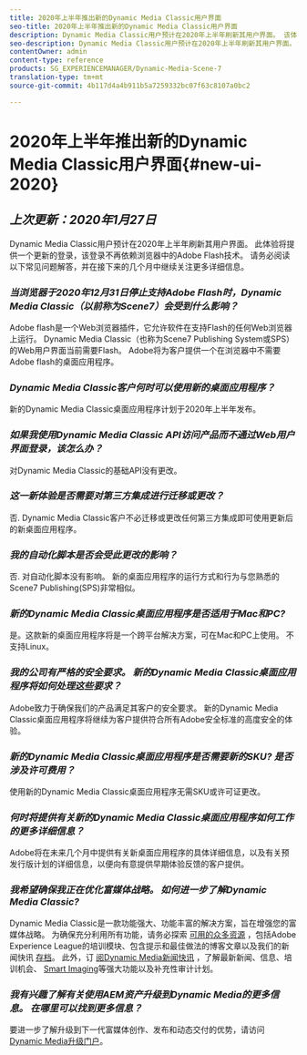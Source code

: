 ```yaml
---
title: 2020年上半年推出新的Dynamic Media Classic用户界面
seo-title: 2020年上半年推出新的Dynamic Media Classic用户界面
description: Dynamic Media Classic用户预计在2020年上半年刷新其用户界面。 该体验将提供一个包含有价值资源链接的更新登录，此更新将不再依赖浏览器中的Adobe flash技术。
seo-description: Dynamic Media Classic用户预计在2020年上半年刷新其用户界面。 该体验将提供一个包含有价值资源链接的更新登录，此更新将不再依赖浏览器中的Adobe flash技术。
contentOwner: admin
content-type: reference
products: SG_EXPERIENCEMANAGER/Dynamic-Media-Scene-7
translation-type: tm+mt
source-git-commit: 4b117d4a4b911b5a7259332bc07f63c8107a0bc2

---
```



# 2020年上半年推出新的Dynamic Media Classic用户界面{#new-ui-2020}

## _上次更新：2020年1月27日_

Dynamic Media Classic用户预计在2020年上半年刷新其用户界面。 此体验将提供一个更新的登录，该登录不再依赖浏览器中的Adobe Flash技术。 请务必阅读以下常见问题解答，并在接下来的几个月中继续关注更多详细信息。

### **_当浏览器于2020年12月31日停止支持Adobe Flash时，Dynamic Media Classic（以前称为Scene7）会受到什么影响？_**

Adobe flash是一个Web浏览器插件，它允许软件在支持Flash的任何Web浏览器上运行。 Dynamic Media Classic（也称为Scene7 Publishing System或SPS）的Web用户界面当前需要Flash。 Adobe将为客户提供一个在浏览器中不需要Adobe flash的桌面应用程序。

### **_Dynamic Media Classic客户何时可以使用新的桌面应用程序？_**

新的Dynamic Media Classic桌面应用程序计划于2020年上半年发布。

### **_如果我使用Dynamic Media Classic API访问产品而不通过Web用户界面登录，该怎么办？_**

对Dynamic Media Classic的基础API没有更改。

### **_这一新体验是否需要对第三方集成进行迁移或更改？_**

否. Dynamic Media Classic客户不必迁移或更改任何第三方集成即可使用更新后的新桌面应用程序。

### **_我的自动化脚本是否会受此更改的影响？_**

否. 对自动化脚本没有影响。 新的桌面应用程序的运行方式和行为与您熟悉的Scene7 Publishing(SPS)非常相似。

### **_新的Dynamic Media Classic桌面应用程序是否适用于Mac和PC?_**

是。这款新的桌面应用程序将是一个跨平台解决方案，可在Mac和PC上使用。 不支持Linux。

### **_我的公司有严格的安全要求。 新的Dynamic Media Classic桌面应用程序将如何处理这些要求？_**

Adobe致力于确保我们的产品满足其客户的安全要求。 新的Dynamic Media Classic桌面应用程序将继续为客户提供符合所有Adobe安全标准的高度安全的体验。

### **_新的Dynamic Media Classic桌面应用程序是否需要新的SKU? 是否涉及许可费用？_**

使用新的Dynamic Media Classic桌面应用程序无需SKU或许可证更改。

### **_何时将提供有关新的Dynamic Media Classic桌面应用程序如何工作的更多详细信息？_**

Adobe将在未来几个月中提供有关新桌面应用程序的具体详细信息，以及有关预发行版计划的详细信息，以便向有意提供早期体验反馈的客户提供。

### **_我希望确保我正在优化富媒体战略。 如何进一步了解Dynamic Media Classic?_**

Dynamic Media Classic是一款功能强大、功能丰富的解决方案，旨在增强您的富媒体战略。 为确保充分利用所有功能，请务必探索 [可用的众多资源](https://guided.adobe.com/?launch=AEM-5a#recommended/solutions/experience-manager) ，包括Adobe Experience League的培训模块、包含提示和最佳做法的博客文章以及我们的新闻快讯 [存档](dynamic-media-newsletter.md)。 此外，订 [阅Dynamic Media新闻快讯](https://www.adobe.com/subscription/dynamic-media-newsletter.html) ，了解最新新闻、信息、培训机会、 [Smart Imaging](https://helpx.adobe.com/experience-manager/6-3/assets/using/imaging-faq.html)等强大功能以及补充性审计计划。

### **_我有兴趣了解有关使用AEM资产升级到Dynamic Media的更多信息。 在哪里可以找到更多信息？_**

要进一步了解升级到下一代富媒体创作、发布和动态交付的优势，请访问 [Dynamic Media升级门户](http://exploreadobe.com/dynamic-media-upgrade/)。

